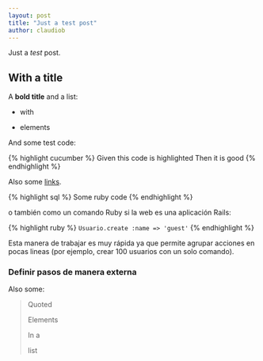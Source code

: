 ```yaml
---
layout: post
title: "Just a test post"
author: claudiob
---
```


Just a *test* post. 

## With a title

A **bold title** and a list:

- with

- elements

And some test code:

{% highlight cucumber %}
Given this code is highlighted
Then it is good
{% endhighlight %}

Also some [links](http://github.com).


{% highlight sql %}
Some ruby code
{% endhighlight %}

o también como un comando Ruby si la web es una aplicación Rails:

{% highlight ruby %}
`Usuario.create :name => 'guest'`
{% endhighlight %}

Esta manera de trabajar es muy rápida ya que permite agrupar acciones en pocas lineas (por ejemplo, crear 100 usuarios con un solo comando). 

### Definir pasos de manera externa

Also some:

> Quoted
>
> Elements
>
> In a
>
> list

